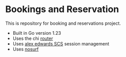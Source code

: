 # Bookings and Reservation

This is repository for booking and reservations project.

- Built in Go version 1.23
- Uses the chi [router](https://github.com/go-chi/chi)
- Uses [alex edwards SCS](https://github.com/alexedwards/scs/v2) session management
- Uses [nosurf](https://github.com/jstinas/nosurf)